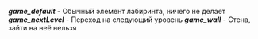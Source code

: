 ***game_default*** - Обычный элемент лабиринта, ничего не делает
***game_nextLevel*** - Переход на следующий уровень
***game_wall*** - Стена, зайти на неё нельзя
